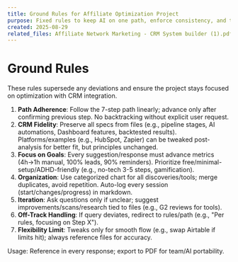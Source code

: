 ```yaml
---
title: Ground Rules for Affiliate Optimization Project
purpose: Fixed rules to keep AI on one path, enforce consistency, and tie to CRM/files.
created: 2025-08-29
related_files: Affiliate Network Marketing - CRM System builder (1).pdf, NWM_CRM_Complete_System.md, NWM_CRM_AI_and_Project_Guidelines.md
---
```


# Ground Rules
These rules supersede any deviations and ensure the project stays focused on optimization with CRM integration.

1. **Path Adherence**: Follow the 7-step path linearly; advance only after confirming previous step. No backtracking without explicit user request.
2. **CRM Fidelity**: Preserve all specs from files (e.g., pipeline stages, AI automations, Dashboard features, backtested results). Platforms/examples (e.g., HubSpot, Zapier) can be tweaked post-analysis for better fit, but principles unchanged.
3. **Focus on Goals**: Every suggestion/response must advance metrics (4h→1h manual, 100% leads, 90% reminders). Prioritize free/minimal-setup/ADHD-friendly (e.g., no-tech 3-5 steps, gamification).
4. **Organization**: Use categorized chart for all discoveries/tools; merge duplicates, avoid repetition. Auto-log every session (start/changes/progress) in markdown.
5. **Iteration**: Ask questions only if unclear; suggest improvements/scans/research tied to files (e.g., G2 reviews for tools).
6. **Off-Track Handling**: If query deviates, redirect to rules/path (e.g., "Per rules, focusing on Step X").
7. **Flexibility Limit**: Tweaks only for smooth flow (e.g., swap Airtable if limits hit); always reference files for accuracy.

Usage: Reference in every response; export to PDF for team/AI portability.
